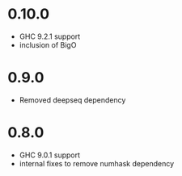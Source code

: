 0.10.0
===
* GHC 9.2.1 support
* inclusion of BigO

0.9.0
===
* Removed deepseq dependency

0.8.0
===
* GHC 9.0.1 support
* internal fixes to remove numhask dependency
